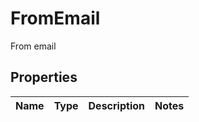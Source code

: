 

# FromEmail

From email

## Properties

| Name | Type | Description | Notes |
|------------ | ------------- | ------------- | -------------|



